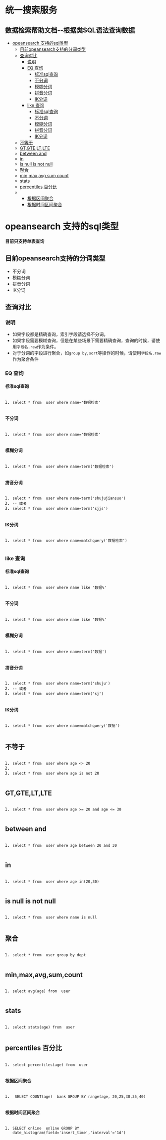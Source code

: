 # 统一搜索服务

## 数据检索帮助文档--根据类SQL语法查询数据 ##

<div id="wmd-preview" class="wmd-preview"><div class="md-section-divider"></div><p data-anchor-id="x9l3"><div class="toc">
<ul>
<li><a href="#opeansearch-支持的sql类型">opeansearch 支持的sql类型</a><ul>
<li><a href="#目前opeansearch支持的分词类型">目前opeansearch支持的分词类型</a></li>
<li><a href="#查询对比">查询对比</a><ul>
<li><a href="#说明">说明</a></li>
<li><a href="#eq-查询">EQ 查询</a><ul>
<li><a href="#标准sql查询">标准sql查询</a></li>
<li><a href="#不分词">不分词</a></li>
<li><a href="#模糊分词">模糊分词</a></li>
<li><a href="#拼音分词">拼音分词</a></li>
<li><a href="#ik分词">IK分词</a></li>
</ul>
</li>
<li><a href="#like-查询">like 查询</a><ul>
<li><a href="#标准sql查询-1">标准sql查询</a></li>
<li><a href="#不分词-1">不分词</a></li>
<li><a href="#模糊分词-1">模糊分词</a></li>
<li><a href="#拼音分词-1">拼音分词</a></li>
<li><a href="#ik分词-1">IK分词</a></li>
</ul>
</li>
</ul>
</li>
<li><a href="#不等于">不等于</a></li>
<li><a href="#gtgteltlte">GT,GTE,LT,LTE</a></li>
<li><a href="#between-and">between and</a></li>
<li><a href="#in">in</a></li>
<li><a href="#is-null-is-not-null">is null is not null</a></li>
<li><a href="#聚合">聚合</a></li>
<li><a href="#minmaxavgsumcount">min,max,avg,sum,count</a></li>
<li><a href="#stats">stats</a></li>
<li><a href="#percentiles-百分比">percentiles 百分比</a>
<li><ul>
<li><a href="#根据区间聚合">根据区间聚合</a></li>
<li><a href="#根据时间区间聚合">根据时间区间聚合</a></li>
</ul>
</li>
</ul>
</li>
</ul>
</li>
</ul>
</div>
</p><div class="md-section-divider"></div><h1 data-anchor-id="hn20" id="opeansearch-支持的sql类型">opeansearch 支持的sql类型</h1><p data-anchor-id="xys7"><strong>目前只支持单表查询</strong></p><div class="md-section-divider"></div><h2 data-anchor-id="4kh6" id="目前opeansearch支持的分词类型">目前opeansearch支持的分词类型</h2><ul data-anchor-id="sbfu">
<li>不分词</li>
<li>模糊分词</li>
<li>拼音分词</li>
<li>IK分词</li>
</ul><div class="md-section-divider"></div><h2 data-anchor-id="yaz1" id="查询对比">查询对比</h2><div class="md-section-divider"></div><h3 data-anchor-id="an95" id="说明">说明</h3><ul data-anchor-id="8mdt">
<li>如果字段都是精确查询，索引字段请选择不分词。</li>
<li>如果字段需要模糊查询，但是在某些场景下需要精确查询，查询的时候，请使用<code>字段名.raw</code>作为条件。</li>
<li>对于分词的字段进行聚合，如<code>group by,sort</code>等操作的时候，请使用<code>字段名.raw</code>作为聚合条件</li>
</ul><div class="md-section-divider"></div><h3 data-anchor-id="joh5" id="eq-查询">EQ 查询</h3><div class="md-section-divider"></div><h4 data-anchor-id="tztv" id="标准sql查询">标准sql查询</h4><div class="md-section-divider"></div><pre class="prettyprint linenums prettyprinted" data-anchor-id="brlf"><ol class="linenums"><li class="L0"><code class="language-sql"><span class="kwd">select</span><span class="pln"> </span><span class="pun">*</span><span class="pln"> </span><span class="kwd">from</span><span class="pln">  user </span><span class="kwd">where</span><span class="pln"> name</span><span class="pun">=</span><span class="str">'数据检索'</span></code></li></ol></pre><div class="md-section-divider"></div><h4 data-anchor-id="l3a5" id="不分词">不分词</h4><div class="md-section-divider"></div><pre class="prettyprint linenums prettyprinted" data-anchor-id="crfx"><ol class="linenums"><li class="L0"><code class="language-sql"><span class="kwd">select</span><span class="pln"> </span><span class="pun">*</span><span class="pln"> </span><span class="kwd">from</span><span class="pln">  user </span><span class="kwd">where</span><span class="pln"> name</span><span class="pun">=</span><span class="str">'数据检索'</span></code></li></ol></pre><div class="md-section-divider"></div><h4 data-anchor-id="ex99" id="模糊分词">模糊分词</h4><div class="md-section-divider"></div><pre class="prettyprint linenums prettyprinted" data-anchor-id="1ve6"><ol class="linenums"><li class="L0"><code class="language-sql"><span class="kwd">select</span><span class="pln"> </span><span class="pun">*</span><span class="pln"> </span><span class="kwd">from</span><span class="pln">  user </span><span class="kwd">where</span><span class="pln"> name</span><span class="pun">=</span><span class="pln">term</span><span class="pun">(</span><span class="str">'数据检索'</span><span class="pun">)</span></code></li></ol></pre><div class="md-section-divider"></div><h4 data-anchor-id="bg5d" id="拼音分词">拼音分词</h4><div class="md-section-divider"></div><pre class="prettyprint linenums prettyprinted" data-anchor-id="fg1c"><ol class="linenums"><li class="L0"><code class="language-sql"><span class="kwd">select</span><span class="pln"> </span><span class="pun">*</span><span class="pln"> </span><span class="kwd">from</span><span class="pln">  user </span><span class="kwd">where</span><span class="pln"> name</span><span class="pun">=</span><span class="pln">term</span><span class="pun">(</span><span class="str">'shujujiansuo'</span><span class="pun">)</span></code></li><li class="L1"><code class="language-sql"><span class="pun">--</span><span class="pln"> </span><span class="pun">或者</span></code></li><li class="L2"><code class="language-sql"><span class="kwd">select</span><span class="pln"> </span><span class="pun">*</span><span class="pln"> </span><span class="kwd">from</span><span class="pln">  user </span><span class="kwd">where</span><span class="pln"> name</span><span class="pun">=</span><span class="pln">term</span><span class="pun">(</span><span class="str">'sjjs'</span><span class="pun">)</span></code></li></ol></pre><div class="md-section-divider"></div><h4 data-anchor-id="oeq4" id="ik分词">IK分词</h4><div class="md-section-divider"></div><pre class="prettyprint linenums prettyprinted" data-anchor-id="olmr"><ol class="linenums"><li class="L0"><code class="language-sql"><span class="kwd">select</span><span class="pln"> </span><span class="pun">*</span><span class="pln"> </span><span class="kwd">from</span><span class="pln">  user </span><span class="kwd">where</span><span class="pln"> name</span><span class="pun">=</span><span class="pln">matchquery</span><span class="pun">(</span><span class="str">'数据检索'</span><span class="pun">)</span></code></li></ol></pre><div class="md-section-divider"></div><h3 data-anchor-id="8xn2" id="like-查询">like 查询</h3><div class="md-section-divider"></div><h4 data-anchor-id="xdp0" id="标准sql查询-1">标准sql查询</h4><div class="md-section-divider"></div><pre class="prettyprint linenums prettyprinted" data-anchor-id="7qci"><ol class="linenums"><li class="L0"><code class="language-sql"><span class="kwd">select</span><span class="pln"> </span><span class="pun">*</span><span class="pln"> </span><span class="kwd">from</span><span class="pln">  user </span><span class="kwd">where</span><span class="pln"> name like </span><span class="str">'数据%'</span></code></li></ol></pre><div class="md-section-divider"></div><h4 data-anchor-id="t3eo" id="不分词-1">不分词</h4><div class="md-section-divider"></div><pre class="prettyprint linenums prettyprinted" data-anchor-id="7p29"><ol class="linenums"><li class="L0"><code class="language-sql"><span class="kwd">select</span><span class="pln"> </span><span class="pun">*</span><span class="pln"> </span><span class="kwd">from</span><span class="pln">  user </span><span class="kwd">where</span><span class="pln"> name like </span><span class="str">'数据%'</span></code></li></ol></pre><div class="md-section-divider"></div><h4 data-anchor-id="571y" id="模糊分词-1">模糊分词</h4><div class="md-section-divider"></div><pre class="prettyprint linenums prettyprinted" data-anchor-id="4yv0"><ol class="linenums"><li class="L0"><code class="language-sql"><span class="kwd">select</span><span class="pln"> </span><span class="pun">*</span><span class="pln"> </span><span class="kwd">from</span><span class="pln">  user </span><span class="kwd">where</span><span class="pln"> name</span><span class="pun">=</span><span class="pln">term</span><span class="pun">(</span><span class="str">'数据'</span><span class="pun">)</span></code></li></ol></pre><div class="md-section-divider"></div><h4 data-anchor-id="40ix" id="拼音分词-1">拼音分词</h4><div class="md-section-divider"></div><pre class="prettyprint linenums prettyprinted" data-anchor-id="lj19"><ol class="linenums"><li class="L0"><code class="language-sql"><span class="kwd">select</span><span class="pln"> </span><span class="pun">*</span><span class="pln"> </span><span class="kwd">from</span><span class="pln">  user </span><span class="kwd">where</span><span class="pln"> name</span><span class="pun">=</span><span class="pln">term</span><span class="pun">(</span><span class="str">'shuju'</span><span class="pun">)</span></code></li><li class="L1"><code class="language-sql"><span class="pun">--</span><span class="pln"> </span><span class="pun">或者</span></code></li><li class="L2"><code class="language-sql"><span class="kwd">select</span><span class="pln"> </span><span class="pun">*</span><span class="pln"> </span><span class="kwd">from</span><span class="pln">  user </span><span class="kwd">where</span><span class="pln"> name</span><span class="pun">=</span><span class="pln">term</span><span class="pun">(</span><span class="str">'sj'</span><span class="pun">)</span></code></li></ol></pre><div class="md-section-divider"></div><h4 data-anchor-id="fe88" id="ik分词-1">IK分词</h4><div class="md-section-divider"></div><pre class="prettyprint linenums prettyprinted" data-anchor-id="8mn6"><ol class="linenums"><li class="L0"><code class="language-sql"><span class="kwd">select</span><span class="pln"> </span><span class="pun">*</span><span class="pln"> </span><span class="kwd">from</span><span class="pln">  user </span><span class="kwd">where</span><span class="pln"> name</span><span class="pun">=</span><span class="pln">matchquery</span><span class="pun">(</span><span class="str">'数据'</span><span class="pun">)</span></code></li></ol></pre><div class="md-section-divider"></div><h2 data-anchor-id="50pi" id="不等于">不等于</h2><div class="md-section-divider"></div><pre class="prettyprint linenums prettyprinted" data-anchor-id="7rhh"><ol class="linenums"><li class="L0"><code class="language-sql"><span class="kwd">select</span><span class="pln"> </span><span class="pun">*</span><span class="pln"> </span><span class="kwd">from</span><span class="pln">  user </span><span class="kwd">where</span><span class="pln"> age </span><span class="pun">&lt;&gt;</span><span class="pln"> </span><span class="lit">20</span></code></li><li class="L1"><code class="language-sql"></code></li><li class="L2"><code class="language-sql"><span class="kwd">select</span><span class="pln"> </span><span class="pun">*</span><span class="pln"> </span><span class="kwd">from</span><span class="pln">  user </span><span class="kwd">where</span><span class="pln"> age </span><span class="kwd">is</span><span class="pln"> </span><span class="kwd">not</span><span class="pln"> </span><span class="lit">20</span></code></li></ol></pre><div class="md-section-divider"></div><h2 data-anchor-id="l2yi" id="gtgteltlte">GT,GTE,LT,LTE</h2><div class="md-section-divider"></div><pre class="prettyprint linenums prettyprinted" data-anchor-id="kuz7"><ol class="linenums"><li class="L0"><code class="language-sql"><span class="kwd">select</span><span class="pln"> </span><span class="pun">*</span><span class="pln"> </span><span class="kwd">from</span><span class="pln">  user </span><span class="kwd">where</span><span class="pln"> age </span><span class="pun">&gt;=</span><span class="pln"> </span><span class="lit">20</span><span class="pln"> </span><span class="kwd">and</span><span class="pln"> age </span><span class="pun">&lt;=</span><span class="pln"> </span><span class="lit">30</span></code></li></ol></pre><div class="md-section-divider"></div><h2 data-anchor-id="r7uh" id="between-and">between and</h2><div class="md-section-divider"></div><pre class="prettyprint linenums prettyprinted" data-anchor-id="7t3n"><ol class="linenums"><li class="L0"><code class="language-sql"><span class="kwd">select</span><span class="pln"> </span><span class="pun">*</span><span class="pln"> </span><span class="kwd">from</span><span class="pln">  user </span><span class="kwd">where</span><span class="pln"> age between </span><span class="lit">20</span><span class="pln"> </span><span class="kwd">and</span><span class="pln"> </span><span class="lit">30</span></code></li></ol></pre><div class="md-section-divider"></div><h2 data-anchor-id="rue8" id="in">in</h2><div class="md-section-divider"></div><pre class="prettyprint linenums prettyprinted" data-anchor-id="clu8"><ol class="linenums"><li class="L0"><code class="language-sql"><span class="kwd">select</span><span class="pln"> </span><span class="pun">*</span><span class="pln"> </span><span class="kwd">from</span><span class="pln">  user </span><span class="kwd">where</span><span class="pln"> age </span><span class="kwd">in</span><span class="pun">(</span><span class="lit">20</span><span class="pun">,</span><span class="lit">30</span><span class="pun">)</span></code></li></ol></pre><div class="md-section-divider"></div><h2 data-anchor-id="4jwp" id="is-null-is-not-null">is null is not null</h2><div class="md-section-divider"></div><pre class="prettyprint linenums prettyprinted" data-anchor-id="8az9"><ol class="linenums"><li class="L0"><code class="language-sql"><span class="kwd">select</span><span class="pln"> </span><span class="pun">*</span><span class="pln"> </span><span class="kwd">from</span><span class="pln">  user </span><span class="kwd">where</span><span class="pln"> name </span><span class="kwd">is</span><span class="pln"> </span><span class="kwd">null</span></code></li></ol></pre><div class="md-section-divider"></div><h2 data-anchor-id="8cjx" id="聚合">聚合</h2><div class="md-section-divider"></div><pre class="prettyprint linenums prettyprinted" data-anchor-id="nyli"><ol class="linenums"><li class="L0"><code class="language-sql"><span class="kwd">select</span><span class="pln"> </span><span class="pun">*</span><span class="pln"> </span><span class="kwd">from</span><span class="pln">  user </span><span class="kwd">group</span><span class="pln"> </span><span class="kwd">by</span><span class="pln"> dept</span></code></li></ol></pre><div class="md-section-divider"></div><h2 data-anchor-id="blqh" id="minmaxavgsumcount">min,max,avg,sum,count</h2><div class="md-section-divider"></div><pre class="prettyprint linenums prettyprinted" data-anchor-id="5b35"><ol class="linenums"><li class="L0"><code class="language-sql"><span class="kwd">select</span><span class="pln"> avg</span><span class="pun">(</span><span class="pln">age</span><span class="pun">)</span><span class="pln"> </span><span class="kwd">from</span><span class="pln">  user </span></code></li></ol></pre><div class="md-section-divider"></div><h2 data-anchor-id="3fvr" id="stats">stats</h2><div class="md-section-divider"></div><pre class="prettyprint linenums prettyprinted" data-anchor-id="mqkf"><ol class="linenums"><li class="L0"><code class="language-sql"><span class="kwd">select</span><span class="pln"> stats</span><span class="pun">(</span><span class="pln">age</span><span class="pun">)</span><span class="pln"> </span><span class="kwd">from</span><span class="pln">  user </span></code></li></ol></pre><div class="md-section-divider"></div><h2 data-anchor-id="lyoe" id="percentiles-百分比">percentiles 百分比</h2><div class="md-section-divider"></div><pre class="prettyprint linenums prettyprinted" data-anchor-id="ptmd"><ol class="linenums"><li class="L0"><code class="language-sql"><span class="kwd">select</span><span class="pln"> percentiles</span><span class="pun">(</span><span class="pln">age</span><span class="pun">)</span><span class="pln"> </span><span class="kwd">from</span><span class="pln">  user </span></code></li></ol></pre><div class="md-section-divider"></div><h4 data-anchor-id="7jtq" id="根据区间聚合">根据区间聚合</h4><div class="md-section-divider"></div><pre class="prettyprint linenums prettyprinted" data-anchor-id="47sz"><ol class="linenums"><li class="L0"><code><span class="pln"> SELECT COUNT</span><span class="pun">(</span><span class="pln">age</span><span class="pun">)</span><span class="pln">  bank GROUP BY range</span><span class="pun">(</span><span class="pln">age</span><span class="pun">,</span><span class="pln"> </span><span class="lit">20</span><span class="pun">,</span><span class="lit">25</span><span class="pun">,</span><span class="lit">30</span><span class="pun">,</span><span class="lit">35</span><span class="pun">,</span><span class="lit">40</span><span class="pun">)</span></code></li></ol></pre><div class="md-section-divider"></div><h4 data-anchor-id="syhn" id="根据时间区间聚合">根据时间区间聚合</h4><div class="md-section-divider"></div><pre class="prettyprint linenums prettyprinted" data-anchor-id="llge"><ol class="linenums"><li class="L0"><code><span class="pln">SELECT online  online GROUP BY date_histogram</span><span class="pun">(</span><span class="pln">field</span><span class="pun">=</span><span class="str">'insert_time'</span><span class="pun">,</span><span class="str">'interval'</span><span class="pun">=</span><span class="str">'1d'</span><span class="pun">)</span></code></li></ol></pre></div>

